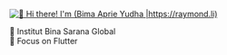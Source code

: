 [<img src="https://raw.githubusercontent.com/Raymo111/Raymo111/master/intro.gif" alt="👋 Hi there! I'm (Bima Aprie Yudha |https://raymond.li)" title="👋 Hi there! I'm (Raymo(111|nd Li)|https://raymond.li)"/>](https://raymond.li/)

🔭 Institut Bina Sarana Global <br>
🌱 Focus on Flutter


<!--
**BEM28/BEM28** is a ✨ _special_ ✨ repository because its `README.md` (this file) appears on your GitHub profile.

Here are some ideas to get you started:

- 🔭 I’m currently working on ...
- 🌱 I’m currently learning ...
- 👯 I’m looking to collaborate on ...
- 🤔 I’m looking for help with ...
- 💬 Ask me about ...
- 📫 How to reach me: ...
- 😄 Pronouns: ...
- ⚡ Fun fact: ...
-->
